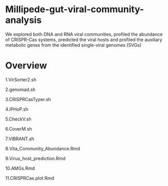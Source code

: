 # Millipede-gut-viral-community-analysis
We explored both DNA and RNA viral communities, profiled the abundance of CRISPR-Cas systems, predicted the viral hosts and profiled the auxiliary metabolic genes from the identified single-viral genomes (SVGs)

# Overview

1.VirSorter2.sh


2.genomad.sh


3.CRISPRCasTyper.sh


4.iPHoP.sh


5.CheckV.sh


6.CoverM.sh


7.VIBRANT.sh


8.Vita_Community_Abundance.Rmd


9.Virus_host_prediction.Rmd


10.AMGs.Rmd


11.CRISPRCas.plot.Rmd



